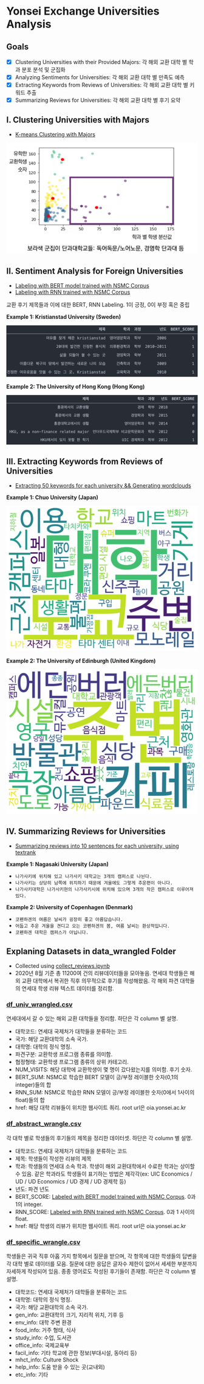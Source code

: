 # Yonsei Exchange Universities Analysis

## Goals

- [x] Clustering Universities with their Provided Majors: 각 해외 교환 대학 별 학과 분포 분석 및 군집화
- [x] Analyzing Sentiments for Universities: 각 해외 교환 대학 별 만족도 예측
- [x] Extracting Keywords from Reviews of Universities: 각 해외 교환 대학 별 키워드 추출 
- [x] Summarizing Reviews for Universities: 각 해외 교환 대학 별 후기 요약

## I. Clustering Universities with Majors

* [K-means Clustering with Majors](./cluster_departments.ipynb)

![bert-labeled](./img/k-means.png)

## II. Sentiment Analysis for Foreign Universities

* [Labeling with BERT model trained with NSMC Corpus](./analyze_BERT_nsmc.ipynb)
* [Labeling with RNN trained with NSMC Corpus](./analyze_RNN.ipynb)

교환 후기 제목들과 이에 대한 BERT, RNN Labeling. 1이 긍정, 0이 부정 혹은 중립

**Example 1: Kristianstad University (Sweden)**

![image-20200817135443963](./img/image-20200817135443963.png)

**Example 2: The University of Hong Kong (Hong Kong)**

![image-20200817135457346](./img/image-20200817135457346.png)

## III. Extracting Keywords from Reviews of Universities

* [Extracting 50 keywords for each university && Generating wordclouds](./extract_keyword_term_frequency.ipynb)

**Example 1: Chuo University (Japan)**

![sample_tokyo_img](./img/sample_wordcloud_tokyo.png)

**Example 2: The University of Edinburgh (United Kingdom)**

![sample_tokyo_img](./img/sample_wordcloud_edinburgh.png)

## IV. Summarizing Reviews for Universities

* [Summarizing reviews into 10 sentences for each university, using textrank](./summarize_textrank.ipynb)

**Example 1: Nagasaki University (Japan)**

* `나가사키에 위치해 있고 나가사키 대학교는 3개의 캠퍼스로 나뉜다. `
* `나가사키는 상당히 남쪽에 위치하기 때문에 겨울에도 그렇게 추운편이 아니다. `
* `나가사키대학은 나가사키현의 나가사키시에 위치해 있으며 3개의 작은 캠퍼스로 이루어져 있다. `

**Example 2: University of Copenhagen (Denmark)**

* `코펜하겐의 여름은 날씨가 굉장히 좋고 아름답습니다. `
* `어둡고 추운 겨울을 견디고 오는 코펜하겐의 봄, 여름 날씨는 환상적입니다. `
* `코펜하겐 대학은 캠퍼스가 아닙니다.`

## Explaning Datasets in data_wrangled Folder

* Collected using [collect_reviews.ipynb](./collect_reviews.ipynb)
* 2020년 8월 기준 총 11200여 건의 리뷰데이터들을 모아놓음. 연세대 학생들은 해외 교환 대학에서 복귀한 직후 의무적으로 후기를 작성해왔음. 각 해외 파견 대학들의 연세대 학생 리뷰 텍스트 데이터를 정리함. 

### [df_univ_wrangled.csv](./data_wrangled/df_univ_wrangled.csv)

연세대에서 갈 수 있는 해외 교환 대학들을 정리함. 하단은 각 column 별 설명.

* 대학코드: 연세대 국제처가 대학들을 분류하는 코드
* 국가: 해당 교환대학의 소속 국가.
* 대학명: 대학의 정식 명칭.
* 파견구분: 교환학생 프로그램 종류를 의미함.
* 협정형태: 교환학생 프로그램 종류의 상위 카테고리.
* NUM_VISITS: 해당 대학에 교환학생이 몇 명이 갔다왔는지를 의미함. 후기 숫자.
* BERT_SUM: NSMC로 학습한 BERT 모델이 긍/부정 레이블한 숫자(0,1의 integer)들의 합
* RNN_SUM: NSMC로 학습한 RNN 모델이 긍/부정 레이블한 숫자(0에서 1사이의 float)들의 합
* href: 해당 대학 리뷰들이 위치한 웹사이트 쿼리. root url은 oia.yonsei.ac.kr

### [df_abstract_wrangle.csv](./data_wrangled/df_abstract_wrangle.csv)

각 대학 별로 학생들의 후기들의 제목을 정리한 데이터셋. 하단은 각 column 별 설명.

* 대학코드: 연세대 국제처가 대학들을 분류하는 코드
* 제목: 학생들이 작성한 리뷰의 제목
* 학과: 학생들의 연세대 소속 학과. 학생이 해외 교환대학에서 수료한 학과는 상이할 수 있음. 같은 학과라도 학생들이 표기하는 방법은 제각각(ex: UIC Economics / UD / UD Economics / UD 경제 / UD 경제학 등)
* 년도: 파견 년도
* BERT_SCORE: [Labeled with BERT model trained with NSMC Corpus](./analyze_BERT_nsmc.ipynb). 0과 1의 integer.
* RNN_SCORE: [Labeled with RNN trained with NSMC Corpus](./analyze_RNN.ipynb). 0과 1 사이의 float.
* href: 해당 학생의 리뷰가 위치한 웹사이트 쿼리. root url은 oia.yonsei.ac.kr

### [df_specific_wrangle.csv](./data_wrangled/df_specific_wrangle.csv)

학생들은 귀국 직후 아홉 가지 항목에서 질문을 받으며, 각 항목에 대한 학생들의 답변을 각 대학 별로 데이터를 모음. 질문에 대한 응답은 글자수 제한이 없어서 세세한 부분까지 자세하게 작성되어 있음. 종종 영어로도 작성된 후기들이 존재함. 하단은 각 column 별 설명.

* 대학코드: 연세대 국제처가 대학들을 분류하는 코드
* 대학명: 대학의 정식 명칭.
* 국가: 해당 교환대학의 소속 국가.
* gen_info: 교환대학의 크기, 지리적 위치, 기후 등
* env_info: 대학 주변 환경
* food_info: 거주 형태, 식사
* study_info: 수업, 도서관
* office_info: 국제교육부
* facil_info: 기타 학교에 관한 정보(부대시설, 동아리 등)
* mhct_info: Culture Shock
* help_info: 도움 받을 수 있는 곳(교내외)
* etc_info: 기타
